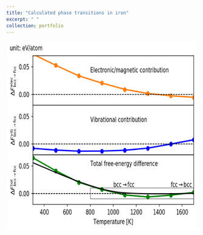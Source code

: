 ```yaml
---
title: "Calculated phase transitions in iron"
excerpt: " "
collection: portfolio
---
```


<p align="center">
<img src="/images/free_energy_mag+vib.png" width="800" height="500" >
</p>
